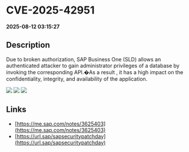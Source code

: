 # CVE-2025-42951

**2025-08-12 03:15:27**

## Description
Due to broken authorization, SAP Business One (SLD) allows an authenticated attacker to gain administrator privileges of a database by invoking the corresponding API.�As a result , it has a high impact on the confidentiality, integrity, and availability of the application.

![](https://img.shields.io/static/v1?label=Score&message=8.8&color=red)
![](https://img.shields.io/static/v1?label=Severity&message=HIGH&color=red)
![](https://img.shields.io/static/v1?label=CWE&message=Auth&color=green)

## Links
- [https://me.sap.com/notes/3625403](https://me.sap.com/notes/3625403)
- [https://url.sap/sapsecuritypatchday](https://url.sap/sapsecuritypatchday)
